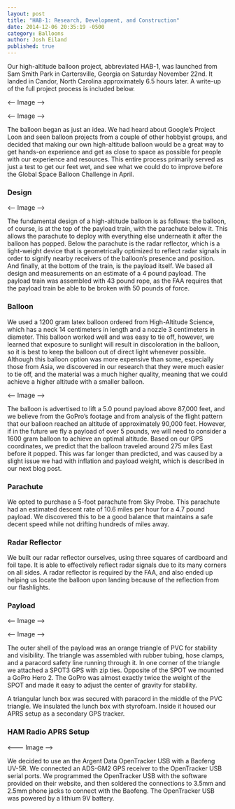 ```yaml
---
layout: post
title: "HAB-1: Research, Development, and Construction"
date: 2014-12-06 20:35:19 -0500
category: Balloons
author: Josh Eiland
published: true
---
```


Our high-altitude balloon project, abbreviated HAB-1, was launched from Sam Smith Park in Cartersville, Georgia on Saturday November 22nd. It landed in Candor, North Carolina approximately 6.5 hours later. A write-up of the full project process is included below.

<-- Image -->

<-- Image -->

The balloon began as just an idea. We had heard about Google’s Project Loon and seen balloon projects from a couple of other hobbyist groups, and decided that making our own high-altitude balloon would be a great way to get hands-on experience and get as close to space as possible for people with our experience and resources. This entire process primarily served as just a test to get our feet wet, and see what we could do to improve before the Global Space Balloon Challenge in April.

### Design

<-- Image -->

The fundamental design of a high-altitude balloon is as follows: the balloon, of course, is at the top of the payload train, with the parachute below it. This allows the parachute to deploy with everything else underneath it after the balloon has popped. Below the parachute is the radar reflector, which is a light-weight device that is geometrically optimized to reflect radar signals in order to signify nearby receivers of the balloon’s presence and position. And finally, at the bottom of the train, is the payload itself. We based all design and measurements on an estimate of a 4 pound payload. The payload train was assembled with 43 pound rope, as the FAA requires that the payload train be able to be broken with 50 pounds of force.

### Balloon

We used a 1200 gram latex balloon ordered from High-Altitude Science, which has a neck 14 centimeters in length and a nozzle 3 centimeters in diameter. This balloon worked well and was easy to tie off, however, we learned that exposure to sunlight will result in discoloration in the balloon, so it is best to keep the balloon out of direct light whenever possible. Although this balloon option was more expensive than some, especially those from Asia, we discovered in our research that they were much easier to tie off, and the material was a much higher quality, meaning that we could achieve a higher altitude with a smaller balloon.

<-- Image -->

The balloon is advertised to lift a 5.0 pound payload above 87,000 feet, and we believe from the GoPro’s footage and from analysis of the flight pattern that our balloon reached an altitude of approximately 90,000 feet. However, if in the future we fly a payload of over 5 pounds, we will need to consider a 1600 gram balloon to achieve an optimal altitude. Based on our GPS coordinates, we predict that the balloon traveled around 275 miles East before it popped. This was far longer than predicted, and was caused by a slight issue we had with inflation and payload weight, which is described in our next blog post.

### Parachute

We opted to purchase a 5-foot parachute from Sky Probe. This parachute had an estimated descent rate of 10.6 miles per hour for a 4.7 pound payload. We discovered this to be a good balance that maintains a safe decent speed while not drifting hundreds of miles away.

### Radar Reflector

We built our radar reflector ourselves, using three squares of cardboard and foil tape. It is able to effectively reflect radar signals due to its many corners on all sides. A radar reflector is required by the FAA, and also ended up helping us locate the balloon upon landing because of the reflection from our flashlights.

### Payload

<-- Image -->

<-- Image -->

The outer shell of the payload was an orange triangle of PVC for stability and visibility. The triangle was assembled with rubber tubing, hose clamps, and a paracord safety line running through it. In one corner of the triangle we attached a SPOT3 GPS with zip ties. Opposite of the SPOT we mounted a GoPro Hero 2. The GoPro was almost exactly twice the weight of the SPOT and made it easy to adjust the center of gravity for stability.

A triangular lunch box was secured with paracord in the middle of the PVC triangle. We insulated the lunch box with styrofoam. Inside it housed our APRS setup as a secondary GPS tracker.

### HAM Radio APRS Setup

<--- Image -->

We decided to use an the Argent Data OpenTracker USB with a Baofeng UV-5R. We connected an ADS-GM2 GPS receiver to the OpenTracker USB serial ports. We programmed the OpenTracker USB with the software provided on their website, and then soldered the connections to 3.5mm and 2.5mm phone jacks to connect with the Baofeng. The OpenTracker USB was powered by a lithium 9V battery.
